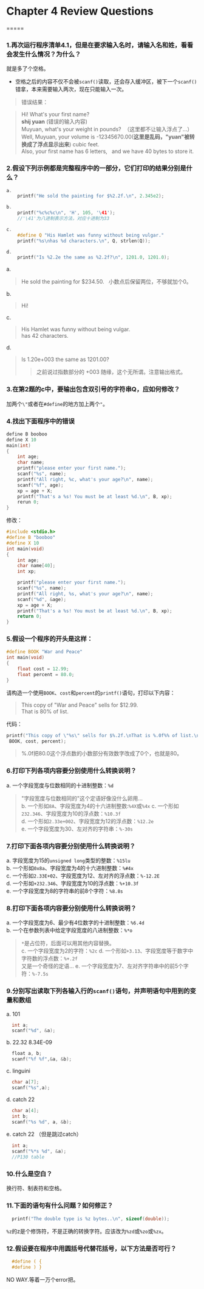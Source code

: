 # Chapter 4 Review Questions
=====

### 1.再次运行程序清单4.1，但是在要求输入名时，请输入名和姓，看看会发生什么情况？为什么？

就是多了个空格。
* 空格之后的内容不仅不会被`scanf()`读取，还会存入缓冲区，被下一个`scanf()`错拿，本来需要输入两次，现在只能输入一次。
> 错误结果：

> Hi! What's your first name?  
**shij yuan**  (错误的输入内容)  
Muyuan, what's your weight in pounds?  （这里都不让输入浮点了...）  
Well, Muyuan, your volume is -12345670.00(**这里是乱码，"yuan"被转换成了浮点显示出来**) cubic feet.  
Also, your first name has 6 letters,   
and we have 40 bytes to store it.


### 2.假设下列示例都是完整程序中的一部分，它们打印的结果分别是什么？

```c
a.
    printf("He sold the painting for $%2.2f.\n", 2.345e2);

b.
    printf("%c%c%c\n", 'H', 105, '\41');
    //'\41'为八进制表示方法，对应十进制为33

c.
    #define Q "His Hamlet was funny without being vulgar."
    printf("%s\nhas %d characters.\n", Q, strlen(Q));

d.
    printf("Is %2.2e the same as %2.2f?\n", 1201.0, 1201.0);

```
a.
> He sold the painting for $234.50.  
> 小数点后保留两位，不够就加个0。

b.
> Hi!

c.
> His Hamlet was funny without being vulgar.  
> has 42 characters.

d.
> Is 1.20e+003 the same as 1201.00?
>> 之前说过指数部分的 +003 随缘，这个无所谓。注意输出格式。

### 3.在第2题的c中，要输出包含双引号的字符串Q，应如何修改？

加两个`\"`或者在`#define`的地方加上两个`"`。

### 4.找出下面程序中的错误

```c
define B booboo
define X 10
main(int)
{
	int age;
	char name;
	printf("please enter your first name.");
	scanf("%s", name);
	printf("All right, %c, what's your age?\n", name);
	scanf("%f", age);
	xp = age + X;
	printf("That's a %s! You must be at least %d.\n", B, xp);
	rerun 0;
}
```
修改：
```c
#include <stdio.h>
#define B "booboo"
#define X 10
int main(void)
{
	int age;
	char name[40];
	int xp;

	printf("please enter your first name.");
	scanf("%s", name);
	printf("All right, %s, what's your age?\n", name);
	scanf("%d", &age);
	xp = age + X;
	printf("That's a %s! You must be at least %d.\n", B, xp);
	return 0;
}
```

### 5.假设一个程序的开头是这样：

```c
#define BOOK "War and Peace"
int main(void)
{
	float cost = 12.99;
	float percent = 80.0;
}
```

请构造一个使用`BOOK`、`cost`和`percent`的`printf()`语句，打印以下内容：

> This copy of "War and Peace" sells for $12.99.  
> That is 80% of list.

代码：
```c
printf("This copy of \"%s\" sells for $%.2f.\nThat is %.0f%% of list.\n",
 BOOK, cost, percent);
```
> %.0f把80.0这个浮点数的小数部分有效数字改成了0个，也就是80。

### 6.打印下列各项内容要分别使用什么转换说明？

a. 一个字段宽度与位数相同的十进制整数：`%d`
> "字段宽度与位数相同的"这个定语好像没什么卵用...  
b. 一个形如`8A`、字段宽度为4的十六进制整数:`%4X`或`%4x` 
c. 一个形如`232.346`、字段宽度为10的浮点数：`%10.3f`  
d. 一个形如`2.33e+002`、字段宽度为12的浮点数：`%12.2e`  
e. 一个字段宽度为30、左对齐的字符串：`%-30s`

### 7.打印下面各项内容要分别使用什么转换说明？

a. 字段宽度为15的`unsigned long`类型的整数：`%15lu`  
b. 一个形如`0x8a`、字段宽度为4的十六进制整数：`%#4x`  
c. 一个形如`2.33E+02`、字段宽度为12、左对齐的浮点数：`%-12.2E`  
d. 一个形如`+232.346`、字段宽度为10的浮点数：`%+10.3f`  
e. 一个字段宽度为8的字符串的前8个字符：`%8.8s`

### 8.打印下面各项内容要分别使用什么转换说明？

a.  一个字段宽度为6、最少有4位数字的十进制整数：`%6.4d`  
b. 一个在参数列表中给定字段宽度的八进制整数：`%*o`  
> `*`是占位符，后面可以用其他内容替换。  
c. 一个字段宽度为2的字符：`%2c` 
d. 一个形如`+3.13`、字段宽度等于数字中字符数的浮点数：`%+.2f`  
> 又是一个奇怪的定语...
e. 一个字段宽度为7、左对齐字符串中的前5个字符：`%-7.5s`

### 9.分别写出读取下列各输入行的`scanf()`语句，并声明语句中用到的变量和数组

a. 101  
```c
  int a;
  scanf("%d", &a);
```

b. 22.32 8.34E-09
```c
  float a, b;
  scanf("%f %f",&a, &b);
```

c. linguini
```c
  char a[7];
  scanf("%s",a);
```

d. catch 22
```c
  char a[4];
  int b;
  scanf("%s %d", a, &b);
```

e. catch 22 （但是跳过catch）
```c
  int a;
  scanf("%*s %d", &a);
  //P130 table
```

### 10.什么是空白？

换行符、制表符和空格。

### 11.下面的语句有什么问题？如何修正？

```c
  printf("The double type is %z bytes..\n", sizeof(double));
```

`%z`的z是个修饰符，不是正确的转换字符。应该改为`%zd`或`%zo`或`%zx`。

### 12.假设要在程序中用圆括号代替花括号，以下方法是否可行？

```c
  #define ( {
  #define ) }  
```
NO WAY.等着一万个error把。
